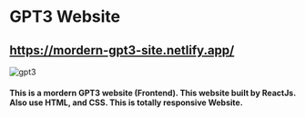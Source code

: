 # GPT3 Website 
## https://mordern-gpt3-site.netlify.app/

![gpt3](https://github.com/minhaz50/gpt-3/assets/77971247/929414ff-2fd4-407e-8b70-2ee777720843)

#### This is a mordern GPT3 website (Frontend). This website built by ReactJs. Also use HTML, and CSS. This is totally responsive Website. 
